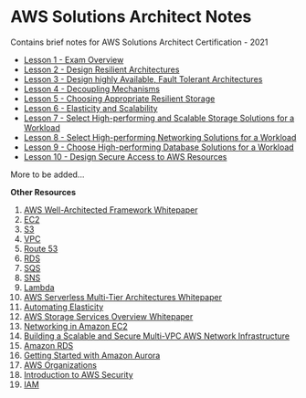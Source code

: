 # AWS Solutions Architect Notes
Contains brief notes for AWS Solutions Architect Certification - 2021

- [Lesson 1 - Exam Overview](https://github.com/neemagaurav1996/AWS-Solutions-Architect-Notes/blob/main/Lesson%201%20-%20Exam%20Overview.md)
- [Lesson 2 - Design Resilient Architectures](https://github.com/neemagaurav1996/AWS-Solutions-Architect-Notes/blob/main/Lesson%202%20-%20Design%20Resilient%20architectures.md)
- [Lesson 3 - Design highly Available, Fault Tolerant Architectures](https://github.com/neemagaurav1996/AWS-Solutions-Architect-Notes/blob/main/Lesson%203%20-%20Design%20highly%20Available%2C%20Fault%20Tolerant%20Architectures.md)
- [Lesson 4 - Decoupling Mechanisms](https://github.com/neemagaurav1996/AWS-Solutions-Architect-Notes/blob/main/Lesson%204%20-%20Decoupling%20Mechanisnms.md)
- [Lesson 5 - Choosing Appropriate Resilient Storage](https://github.com/neemagaurav1996/AWS-Solutions-Architect-Notes/blob/main/Lesson%205%20-%20Choosing%20Appropriate%20Resilient%20Storage.md)
- [Lesson 6 - Elasticity and Scalability](https://github.com/neemagaurav1996/AWS-Solutions-Architect-Notes/blob/main/Lesson%206%20-%20Elasticity%20and%20Scalability.md)
- [Lesson 7 - Select High-performing and Scalable Storage Solutions for a Workload](https://github.com/neemagaurav1996/AWS-Solutions-Architect-Notes/blob/main/Lesson%207%20-%20Select%20High-performing%20and%20Scalable%20Storage%20Solutions%20for%20a%20Workload.md)
- [Lesson 8 - Select High-performing Networking Solutions for a Workload](https://github.com/neemagaurav1996/AWS-Solutions-Architect-Notes/blob/main/Lesson%208:%20Select%20High-performing%20Networking%20Solutions%20for%20a%20Workload.md)
- [Lesson 9 - Choose High-performing Database Solutions for a Workload](https://github.com/neemagaurav1996/AWS-Solutions-Architect-Notes/blob/main/Lesson%209%20-%20Choose%20High-performing%20Database%20Solutions%20for%20a%20Workload.md)
- [Lesson 10 - Design Secure Access to AWS Resources](https://github.com/neemagaurav1996/AWS-Solutions-Architect-Notes/blob/main/Lesson%2010%20-%20Design%20Secure%20Access%20to%20AWS%20Resources.md)

More to be added...

**Other Resources**

1. [AWS Well-Architected Framework Whitepaper](https://d1.awsstatic.com/whitepapers/architecture/AWS_Well-Architected_Framework.pdf)
2. [EC2](https://aws.amazon.com/ec2/faqs/)
3. [S3](https://aws.amazon.com/s3/faqs/)
4. [VPC](https://aws.amazon.com/vpc/faqs/)
5. [Route 53](https://aws.amazon.com/route53/faqs/)
6. [RDS](https://aws.amazon.com/rds/faqs/)
7. [SQS](https://aws.amazon.com/sqs/faqs/)
8. [SNS](https://aws.amazon.com/sns/faqs/)
9. [Lambda](https://aws.amazon.com/lambda/faqs/)
10. [AWS Serverless Multi-Tier Architectures Whitepaper](https://d0.awsstatic.com/whitepapers/AWS_Serverless_Multi-Tier_Architectures.pdf)
11. [Automating Elasticity](https://docs.aws.amazon.com/whitepapers/latest/cost-optimization-automating-elasticity/introduction.html)
12. [AWS Storage Services Overview Whitepaper](https://docs.aws.amazon.com/whitepapers/latest/aws-storage-services-overview/aws-storage-services-overview.pdf#welcome)
13. [Networking in Amazon EC2](https://docs.aws.amazon.com/AWSEC2/latest/UserGuide/ec2-networking.html)
14. [Building a Scalable and Secure Multi-VPC AWS Network Infrastructure](https://docs.aws.amazon.com/whitepapers/latest/building-scalable-secure-multi-vpc-network-infrastructure/building-scalable-secure-multi-vpc-network-infrastructure.pdf?did=wp_card&trk=wp_card)
15. [Amazon RDS](https://docs.aws.amazon.com/AmazonRDS/latest/UserGuide/Welcome.html)
16. [Getting Started with Amazon Aurora](https://d1.awsstatic.com/whitepapers/getting-started-with-amazon-aurora.pdf)
17. [AWS Organizations](https://docs.aws.amazon.com/organizations/latest/userguide/orgs_introduction.html)
18. [Introduction to AWS Security](https://docs.aws.amazon.com/whitepapers/latest/introduction-aws-security/introduction-aws-security.pdf)
19. [IAM](https://docs.aws.amazon.com/IAM/latest/UserGuide/introduction.html)
